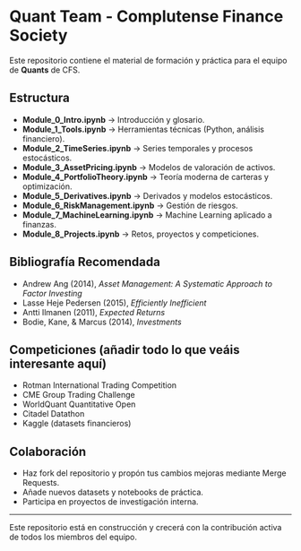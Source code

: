 # Quant Team - Complutense Finance Society

Este repositorio contiene el material de formación y práctica para el equipo de **Quants** de CFS.

## Estructura

- **Module_0_Intro.ipynb** → Introducción y glosario.
- **Module_1_Tools.ipynb** → Herramientas técnicas (Python, análisis financiero).
- **Module_2_TimeSeries.ipynb** → Series temporales y procesos estocásticos.
- **Module_3_AssetPricing.ipynb** → Modelos de valoración de activos.
- **Module_4_PortfolioTheory.ipynb** → Teoría moderna de carteras y optimización.
- **Module_5_Derivatives.ipynb** → Derivados y modelos estocásticos.
- **Module_6_RiskManagement.ipynb** → Gestión de riesgos.
- **Module_7_MachineLearning.ipynb** → Machine Learning aplicado a finanzas.
- **Module_8_Projects.ipynb** → Retos, proyectos y competiciones.


##  Bibliografía Recomendada

- Andrew Ang (2014), *Asset Management: A Systematic Approach to Factor Investing*  
- Lasse Heje Pedersen (2015), *Efficiently Inefficient*  
- Antti Ilmanen (2011), *Expected Returns*  
- Bodie, Kane, & Marcus (2014), *Investments*  

## Competiciones (añadir todo lo que veáis interesante aquí)

- Rotman International Trading Competition  
- CME Group Trading Challenge  
- WorldQuant Quantitative Open  
- Citadel Datathon  
- Kaggle (datasets financieros)  

##  Colaboración

- Haz fork del repositorio y propón tus cambios mejoras mediante Merge Requests.  
- Añade nuevos datasets y notebooks de práctica.  
- Participa en proyectos de investigación interna.

---

Este repositorio está en construcción y crecerá con la contribución activa de todos los miembros del equipo.
